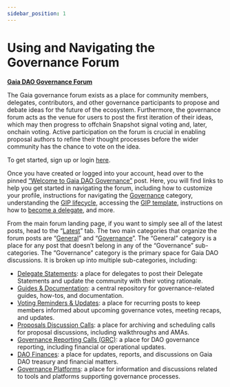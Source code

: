 ```yaml
---
sidebar_position: 1
---
```


# Using and Navigating the Governance Forum
**[Gaia DAO Governance Forum](https://gov.gaianet.foundation/)**

The Gaia governance forum exists as a place for community members, delegates, contributors, and other governance participants to propose and debate ideas for the future of the ecosystem. Furthermore, the governance forum acts as the venue for users to post the first iteration of their ideas, which may then progress to offchain Snapshot signal voting and, later, onchain voting. Active participation on the forum is crucial in enabling proposal authors to refine their thought processes before the wider community has the chance to vote on the idea. 

To get started, sign up or login [here](https://gov.gaianet.foundation/login).

Once you have created or logged into your account, head over to the pinned [“Welcome to Gaia DAO Governance”](https://gov.gaianet.foundation/t/welcome-to-gaia-dao-governance/9) post. Here, you will find links to help you get started in navigating the forum, including how to customize your profile, instructions for navigating the [Governance](https://gaianet.discourse.group/c/governance/5) category, understanding the [GIP lifecycle](https://gaianet.discourse.group/t/gaia-dao-proposal-lifecycle/21), accessing the [GIP template](https://gaianet.discourse.group/t/gip-template/23), instructions on how to [become a delegate](https://gaianet.discourse.group/t/delegate-statement-template-instructions/19), and more. 

From the main forum landing page, if you want to simply see all of the latest posts, head to the “[Latest](https://gaianet.discourse.group/latest)” tab. The two main categories that organize the forum posts are “[General](https://gaianet.discourse.group/c/general/4)” and “[Governance](https://gaianet.discourse.group/c/governance/5)”. The “General” category is a place for any post that doesn’t belong in any of the “Governance” sub-categories. The “Governance” category is the primary space for Gaia DAO discussions. It is broken up into multiple sub-categories, including: 
* [Delegate Statements](https://gaianet.discourse.group/c/governance/delegate-statements/13): a place for delegates to post their Delegate Statements and update the community with their voting rationale. 
* [Guides & Documentation](https://gaianet.discourse.group/c/governance/guides-and-documentation/8): a central repository for governance-related guides, how-tos, and documentation.
* [Voting Reminders & Updates](https://gaianet.discourse.group/c/governance/voting-reminders/7): a place for recurring posts to keep members informed about upcoming governance votes, meeting recaps, and updates.
* [Proposals Discussion Calls](https://gaianet.discourse.group/c/governance/proposals-discussions-call/9): a place for archiving and scheduling calls for proposal discussions, including walkthroughs and AMAs.
* [Governance Reporting Calls (GRC)](https://gaianet.discourse.group/c/governance/grc/10): a place for DAO governance reporting, including financial or operational updates.
* [DAO Finances](https://gaianet.discourse.group/c/governance/dao-finances/11): a place for updates, reports, and discussions on Gaia DAO treasury and financial matters.
* [Governance Platforms](https://gaianet.discourse.group/c/governance/governance-platforms/14): a place for information and discussions related to tools and platforms supporting governance processes.
